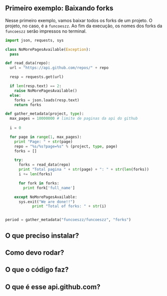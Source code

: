 ## Primeiro exemplo: Baixando forks

Nesse primeiro exemplo, vamos baixar todos os forks de um projeto. O projeto, no caso, é a ``funcoeszz``. Ao fim da execução, os nomes dos forks da ``funcoeszz`` serão impressos no terminal.

```python
import json, requests, sys

class NoMorePagesAvailable(Exception):
  pass

def read_data(repo):
  url = "https://api.github.com/repos/" + repo

  resp = requests.get(url)

  if len(resp.text) == 2:
    raise NoMorePagesAvailable()
  else:
    forks = json.loads(resp.text)
    return forks

def gather_metadata(project, type):
  max_pages = 10000000 # limite de paginas da api do github
	
  i = 0	

  for page in range(1, max_pages):
    print "Page: " + str(page)
    repo = "%s/%s?page=%s" % (project, type, page)
    forks = []

    try:
      forks = read_data(repo)
      print "Total pagina " + str(page) + ": " + str(len(forks))
      i += len(forks)

      for fork in forks:
        print fork['full_name']

    except NoMorePagesAvailable:
      sys.exit("We are done!!")
			print "Total of forks: " + str(i) 


period = gather_metadata("funcoeszz/funcoeszz", "forks")
```

## O que preciso instalar?

## Como devo rodar?

## O que o código faz?

## O que é esse api.github.com?
